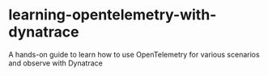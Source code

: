# learning-opentelemetry-with-dynatrace
A hands-on guide to learn how to use OpenTelemetry for various scenarios and observe with Dynatrace
